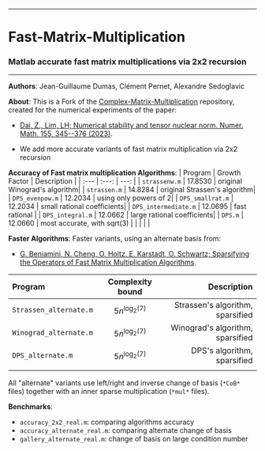 --------------------------------------------------------------------------------
# Fast-Matrix-Multiplication
### Matlab accurate fast matrix multiplications via 2x2 recursion
--------------------------------------------------------------------------------

**Authors**:
Jean-Guillaume Dumas, Clément Pernet, Alexandre Sedoglavic


**About**:
This is a Fork of the 
[Complex-Matrix-Multiplication](https://github.com/zhen06/Complex-Matrix-Multiplication) repository, 
created for the numerical experiments of the paper:
- [Dai, Z., Lim, LH; Numerical stability and tensor nuclear norm. Numer. Math. 155, 345--376 (2023)](https://link.springer.com/article/10.1007/s00211-023-01377-5).

- We add more accurate variants of fast matrix multiplication via 2x2 recursion

**Accuracy of Fast matrix multiplication Algorithms**:
| Program | Growth Factor | Description |
| :---    |     :---:     |        ---: |
| `strassenw.m` 	| 17.8530 | original Winograd's algorithm|
| `strassen.m` 		| 14.8284 | original Strassen's algorithm|
| `DPS_evenpow.m` 	| 12.2034 | using only powers of 2|
| `DPS_smallrat.m` 	| 12.2034 | small rational coefficients|
| `DPS_intermediate.m` 	| 12.0695 | fast rational |
| `DPS_integral.m` 	| 12.0662  | large rational coefficients|
| `DPS.m` 		| 12.0660 | most accurate, with sqrt(3) |
|  |  |  |



**Faster Algorithms**:
Faster variants, using an alternate basis from:
- [G. Beniamini, N. Cheng, O. Holtz, E. Karstadt, O. Schwartz; Sparsifying the Operators of Fast Matrix Multiplication Algorithms](https://arxiv.org/abs/2008.03759).

| Program | Complexity bound | Description |
| :---    |     :---:     |        ---: |
| `Strassen_alternate.m` | $5n^{\log_2(7)}$ | Strassen's algorithm, sparsified |
| `Winograd_alternate.m` | $5n^{\log_2(7)}$ | Winograd's algorithm, sparsified |
| `DPS_alternate.m` | $5n^{\log_2(7)}$ | DPS's algorithm, sparsified |
|  |  |  |

All "alternate" variants use left/right and inverse change of basis (`*CoB*` files) together with an inner sparse multiplication (`*mul*` files).

**Benchmarks**:
- `accuracy_2x2_real.m`: comparing algorithms accuracy
- `accuracy_alternate_real.m`: comparing alternate change of basis
- `gallery_alternate_real.m`: change of basis on large condition number